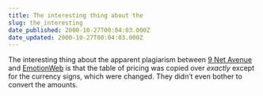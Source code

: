 ```yaml
---
title: The interesting thing about the
slug: the_interesting
date_published: 2000-10-27T00:04:03.000Z
date_updated: 2000-10-27T00:04:03.000Z
---
```


The interesting thing about the apparent plagiarism between [9 Net Avenue](http://www.9netavenue.co.uk/services/real/prices.shtml) and
[EmotionWeb](http://www.emotionweb.com/encoding.htm) is that the table of pricing was copied over *exactly* except for the currency signs, which were changed. They didn’t even bother to convert the amounts.
